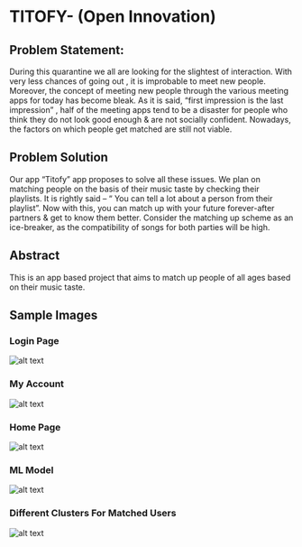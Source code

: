 # TITOFY- (Open Innovation)


## Problem Statement:

During this quarantine we all are looking for the slightest of interaction. With very less chances of going out , it is improbable to meet new people. 
Moreover, the concept of meeting new people through the various meeting apps for today has become bleak.
As it is said, “first impression is the last impression” , half of the meeting apps tend to be a disaster for people who think they do not look good enough & are not socially confident. Nowadays, the factors on which people get matched are still not viable. 

## Problem Solution

Our app “Titofy” app proposes to solve all these issues. We plan on matching people on the basis of their music taste by checking their playlists.
It is rightly said –
“ You can tell a lot about a person from their playlist”.
Now with this, you can match up with your future forever-after partners & get to know them better. Consider the matching up scheme as an ice-breaker, as the compatibility of songs for both parties will be high.

## Abstract
This is an app based project that aims to match up people of all ages based on their music taste.


## Sample Images

### Login Page

![alt text](https://raw.githubusercontent.com/jatink1/Titofy/master/images/titofyLogin.png)

### My Account

![alt text](https://raw.githubusercontent.com/jatink1/Titofy/master/images/titofyMyAccount.png)

### Home Page

![alt text](https://raw.githubusercontent.com/jatink1/Titofy/master/images/titofyHome.png)

### ML Model

![alt text](https://raw.githubusercontent.com/jatink1/Titofy/master/images/titofyModel.jpg)


### Different Clusters For Matched Users

![alt text](https://raw.githubusercontent.com/jatink1/Titofy/master/images/titofyKmeans_2.jpg)




